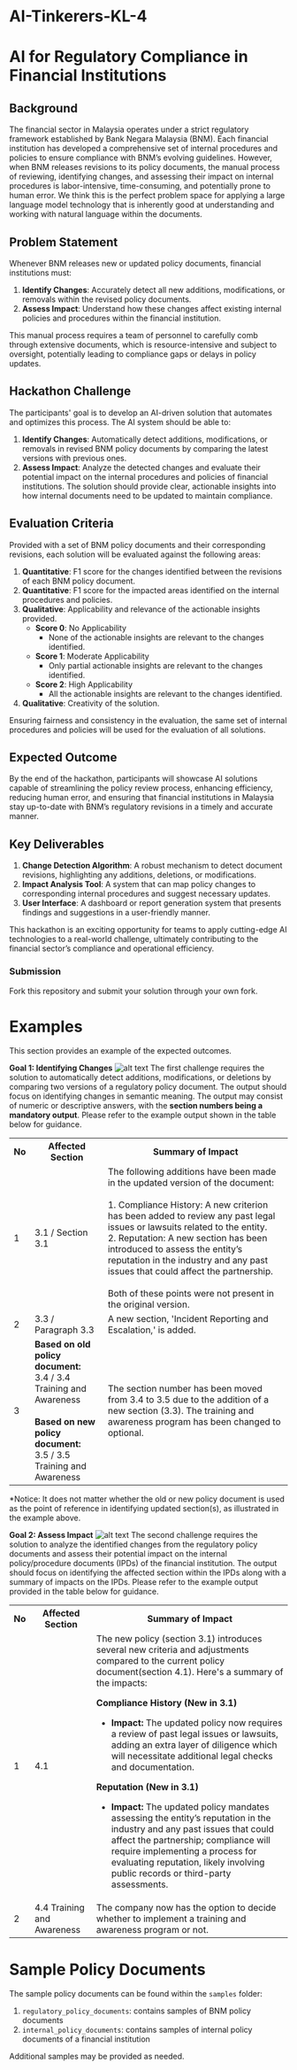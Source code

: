 # AI-Tinkerers-KL-4

# AI for Regulatory Compliance in Financial Institutions

## Background
The financial sector in Malaysia operates under a strict regulatory framework established by Bank Negara Malaysia (BNM). Each financial institution has developed a comprehensive set of internal procedures and policies to ensure compliance with BNM’s evolving guidelines. However, when BNM releases revisions to its policy documents, the manual process of reviewing, identifying changes, and assessing their impact on internal procedures is labor-intensive, time-consuming, and potentially prone to human error. We think this is the perfect problem space for applying a large language model technology that is inherently good at understanding and working with natural language within the documents.  

## Problem Statement
Whenever BNM releases new or updated policy documents, financial institutions must:

1. **Identify Changes**: Accurately detect all new additions, modifications, or removals within the revised policy documents.
2. **Assess Impact**: Understand how these changes affect existing internal policies and procedures within the financial institution.

This manual process requires a team of personnel to carefully comb through extensive documents, which is resource-intensive and subject to oversight, potentially leading to compliance gaps or delays in policy updates.

## Hackathon Challenge
The participants' goal is to develop an AI-driven solution that automates and optimizes this process. The AI system should be able to:

1. **Identify Changes**: Automatically detect additions, modifications, or removals in revised BNM policy documents by comparing the latest versions with previous ones.
2. **Assess Impact**: Analyze the detected changes and evaluate their potential impact on the internal procedures and policies of financial institutions. The solution should provide clear, actionable insights into how internal documents need to be updated to maintain compliance.

## Evaluation Criteria
Provided with a set of BNM policy documents and their corresponding revisions, each solution will be evaluated against the following areas:

1. **Quantitative**: F1 score for the changes identified between the revisions of each BNM policy document.
2. **Quantitative**: F1 score for the impacted areas identified on the internal procedures and policies.
3. **Qualitative**: Applicability and relevance of the actionable insights provided.
   - **Score 0**: No Applicability
     - None of the actionable insights are relevant to the changes identified.
   - **Score 1**: Moderate Applicability
     - Only partial actionable insights are relevant to the changes identified.
   - **Score 2**: High Applicability
     - All the actionable insights are relevant to the changes identified.
4. **Qualitative**: Creativity of the solution.

Ensuring fairness and consistency in the evaluation, the same set of internal procedures and policies will be used for the evaluation of all solutions.

## Expected Outcome
By the end of the hackathon, participants will showcase AI solutions capable of streamlining the policy review process, enhancing efficiency, reducing human error, and ensuring that financial institutions in Malaysia stay up-to-date with BNM’s regulatory revisions in a timely and accurate manner.

## Key Deliverables
1. **Change Detection Algorithm**: A robust mechanism to detect document revisions, highlighting any additions, deletions, or modifications.
2. **Impact Analysis Tool**: A system that can map policy changes to corresponding internal procedures and suggest necessary updates.
3. **User Interface**: A dashboard or report generation system that presents findings and suggestions in a user-friendly manner.

This hackathon is an exciting opportunity for teams to apply cutting-edge AI technologies to a real-world challenge, ultimately contributing to the financial sector’s compliance and operational efficiency. 

### Submission
Fork this repository and submit your solution through your own fork.

# Examples
This section provides an example of the expected outcomes.

**Goal 1: Identifying Changes**
![alt text](assets/change-identification.png)
The first challenge requires the solution to automatically detect additions, modifications, or deletions by comparing two versions of a regulatory policy document. The output should focus on identifying changes in semantic meaning. The output may consist of numeric or descriptive answers, with the **section numbers being a mandatory output**. Please refer to the example output shown in the table below for guidance.

<div align="center">

<table>
    <tr>
        <th>No</th>
        <th>Affected Section</th>
        <th>Summary of Impact</th>
    </tr>
   <tr>
      <td>1</td>
      <td>3.1 / Section 3.1</td>
      <td>
        The following additions have been made in the updated version of the document:
        <br><br>
        1. Compliance History: A new criterion has been added to review any past legal issues or lawsuits related to the entity.
        <br>
        2. Reputation: A new section has been introduced to assess the entity’s reputation in the industry and any past issues that could affect the partnership.
        <br><br>
        Both of these points were not present in the original version.
      </td>
    </tr>
    <tr>
      <td>2</td>
      <td>3.3 / Paragraph 3.3</td>
      <td>A new section, 'Incident Reporting and Escalation,' is added.</td>
    </tr>
    <tr>
      <td>3</td>
      <td>
        <b>Based on old policy document:</b><br/>3.4 / 3.4 Training and Awareness
        <br/><br/>
        <b>Based on new policy document:</b><br/>3.5 / 3.5 Training and Awareness
        </td>
      <td>The section number has been moved from 3.4 to 3.5 due to the addition of a new section (3.3). The training and awareness program has been changed to optional.</td>
    </tr>
</table>
</div>

*Notice: It does not matter whether the old or new policy document is used as the point of reference in identifying updated section(s), as illustrated in the example above.


**Goal 2: Assess Impact**
![alt text](assets/impact-assessment.png)
The second challenge requires the solution to analyze the identified changes from the regulatory policy documents and assess their potential impact on the internal policy/procedure documents (IPDs) of the financial institution. The output should focus on identifying the affected section within the IPDs along with a summary of impacts on the IPDs. Please refer to the example output provided in the table below for guidance.

<div align="center">
<table>
    <tr>
        <th>No</th>
        <th>Affected Section</th>
        <th>Summary of Impact</th>
    </tr>
    <tr>
        <td>1</td>
        <td>4.1</td>
        <td>The new policy (section 3.1) introduces several new criteria and adjustments compared to the current policy document(section 4.1). Here's a summary of the impacts:

**Compliance History (New in 3.1)**
- **Impact:** The updated policy now requires a review of past legal issues or lawsuits, adding an extra layer of diligence which will necessitate additional legal checks and documentation.

**Reputation (New in 3.1)**
- **Impact:** The updated policy mandates assessing the entity’s reputation in the industry and any past issues that could affect the partnership; compliance will require implementing a process for evaluating reputation, likely involving public records or third-party assessments.</td>
    </tr>
    <tr>
        <td>2</td>
        <td>4.4 Training and Awareness</td>
        <td>The company now has the option to decide whether to implement a training and awareness program or not.</td>
    </tr>
</table>
</div>

# Sample Policy Documents
The sample policy documents can be found within the `samples` folder:

1) `regulatory_policy_documents`: contains samples of BNM policy documents
2) `internal_policy_documents`: contains samples of internal policy documents of a financial institution

Additional samples may be provided as needed.
